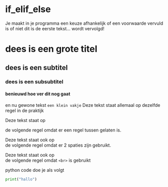 # if_elif_else
Je maakt in je programma een keuze afhankelijk of een voorwaarde vervuld is of niet
dit is de eerste tekst... wordt vervolgd!
# dees is een grote titel
## dees is een subtitel
### dees is een subsubtitel
#### benieuwd hoe ver dit nog gaat
en nu gewone tekst
``` een klein vakje ```
Deze tekst staat allemaal
op dezelfde regel in de praktijk

Deze tekst staat op 

de volgende regel omdat er een regel tussen gelaten is.

Deze tekst staat ook op  
de volgende regel omdat er 2 spaties zijn gebruikt.

Deze tekst staat ook op <br>
de volgende regel omdat ```<br>``` is gebruikt

python code doe je als volgt
```Python
print("hallo")
```

